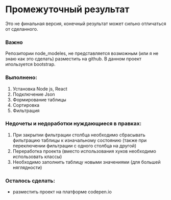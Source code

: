 # Промежуточный результат
Это не финальная версия, конечный результат может сильно отличаться от сделанного.

### Важно
Репозитории node_modeles, не представляется возможным (или я не знаю как это сделать) разместить на github.
В данном проект ипользуется bootstrap.

### Выполнено:
1) Установка Node js, React
2) Подключение Json
3) Формирование таблицы
4) Сортировка
5) Фильтрация

### Недочеты и недоработки нуждающиеся в правках:
1) При закрытии фильтрации столбца необходимо сбрасывать фильтрацию таблицы к изначальному состоянию (также при переключении фильтрации с одного столбца на другой)
2) Переработка проекта (вместо использования хуков необходимо использовать классы)
3) Необходимо заполнить таблицу новыми значениями (для большей няглядности)

### Осталось сделать:
- разместить проект на платформе codepen.io
